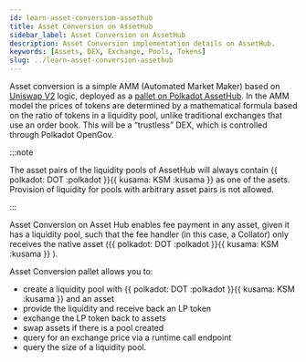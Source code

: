 ```yaml
---
id: learn-asset-conversion-assethub
title: Asset Conversion on AssetHub
sidebar_label: Asset Conversion on AssetHub
description: Asset Conversion implementation details on AssetHub.
keywords: [Assets, DEX, Exchange, Pools, Tokens]
slug: ../learn-asset-conversion-assethub
---
```


Asset conversion is a simple AMM (Automated Market Maker) based on [Uniswap V2](https://github.com/Uniswap/v2-core)
logic, deployed as a [pallet on Polkadot AssetHub](https://github.com/paritytech/polkadot-sdk/tree/master/substrate/frame/asset-conversion).
In the AMM model the prices of tokens are determined by a mathematical formula based on the ratio of 
tokens in a liquidity pool, unlike traditional exchanges that use an order book. This will be 
a “trustless” DEX, which is controlled through Polkadot OpenGov.

:::note 

The asset pairs of the liquidity pools of AssetHub will always contain {{ polkadot: DOT :polkadot }}{{ kusama: KSM :kusama }} as one of the asets. Provision of liquidity for pools with arbitrary asset
pairs is not allowed.

:::

Asset Conversion on Asset Hub enables fee payment in any asset, given it has a liquidity pool, such 
that the fee handler (in this case, a Collator) only receives the native asset ({{ polkadot: DOT :polkadot }}{{ kusama: KSM :kusama }} ).

Asset Conversion pallet allows you to:

- create a liquidity pool with {{ polkadot: DOT :polkadot }}{{ kusama: KSM :kusama }} and an asset
- provide the liquidity and receive back an LP token
- exchange the LP token back to assets
- swap assets if there is a pool created
- query for an exchange price via a runtime call endpoint
- query the size of a liquidity pool.


